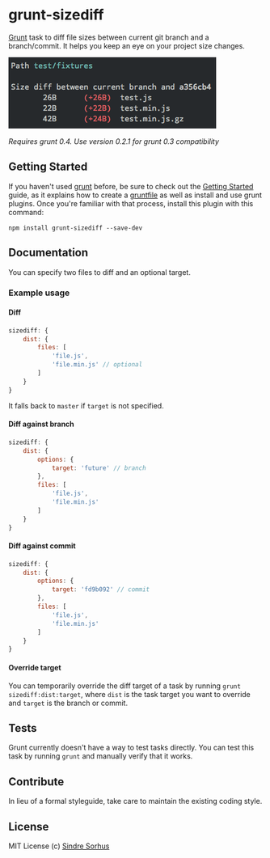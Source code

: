 # grunt-sizediff

[Grunt][grunt] task to diff file sizes between current git branch and a branch/commit. It helps you keep an eye on your project size changes.

![screenshot](screenshot.png)

*Requires grunt 0.4. Use version 0.2.1 for grunt 0.3 compatibility*


## Getting Started

If you haven't used [grunt][] before, be sure to check out the [Getting Started][] guide, as it explains how to create a [gruntfile][Getting Started] as well as install and use grunt plugins. Once you're familiar with that process, install this plugin with this command:

```shell
npm install grunt-sizediff --save-dev
```

[grunt]: http://gruntjs.com
[Getting Started]: https://github.com/gruntjs/grunt/wiki/Getting-started


## Documentation

You can specify two files to diff and an optional target.


### Example usage


#### Diff

```javascript
sizediff: {
	dist: {
		files: [
			'file.js',
			'file.min.js' // optional
		]
	}
}
```

It falls back to `master` if `target` is not specified.


#### Diff against branch

```javascript
sizediff: {
	dist: {
		options: {
			target: 'future' // branch
		},
		files: [
			'file.js',
			'file.min.js'
		]
	}
}
```


#### Diff against commit

```javascript
sizediff: {
	dist: {
		options: {
			target: 'fd9b092' // commit
		},
		files: [
			'file.js',
			'file.min.js'
		]
	}
}
```

#### Override target

You can temporarily override the diff target of a task by running `grunt sizediff:dist:target`, where `dist` is the task target you want to override and `target` is the branch or commit.


## Tests

Grunt currently doesn't have a way to test tasks directly. You can test this task by running `grunt` and manually verify that it works.


## Contribute

In lieu of a formal styleguide, take care to maintain the existing coding style.


## License

MIT License
(c) [Sindre Sorhus](http://sindresorhus.com)
